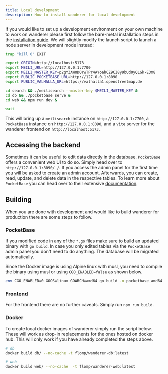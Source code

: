```yaml
---
title: Local development
description: How to install wanderer for local development
---
```


If you would like to set up a development environment on your own machine to work on wanderer please first follow the bare-metal installation steps in the [installation guide](/getting-started/installation#from-source). We will slightly modify the launch script to launch a node server in development mode instead:

```bash
trap "kill 0" EXIT

export ORIGIN=http://localhost:5173
export MEILI_URL=http://127.0.0.1:7700
export MEILI_MASTER_KEY=p2gYZAWODOrwTPr4AYoahCZ9CI8y9bUd0yQLGk-E3m8
export PUBLIC_POCKETBASE_URL=http://127.0.0.1:8090
export PUBLIC_VALHALLA_URL=https://valhalla1.openstreetmap.de

cd search && ./meilisearch --master-key $MEILI_MASTER_KEY &
cd db && ./pocketbase serve &
cd web && npm run dev &

wait
```

This will bring up a `meilisearch` instance on `http://127.0.0.1:7700`, a `PocketBase` instance on `http://127.0.0.1:8090`, and a `vite` server for the wanderer frontend on `http://localhost:5173`.

## Accessing the backend

Sometimes it can be useful to edit data directly in the database. `PocketBase` offers a convenient web UI to do so. Simply head over to `http://127.0.0.1:8090/_/`. If you access the admin panel for the first time you will be asked to create an admin account. Afterwards, you can create, read, update, and delete data in the respective tables. To learn more about `PocketBase` you can head over to their extensive [documentation](https://pocketbase.io/docs).

## Building

When you are done with development and would like to build wanderer for production there are some steps to follow.

### PocketBase

If you modified code in any of the `*.go` files make sure to build an updated binary with `go build`. In case you only edited tables via the `PocketBase` admin panel you don't need to do anything. The database will be migrated automatically.

Since the Docker image is using Alpine linux with musl, you need to compile the binary
using musl or using `CGO_ENABLED=false` as shown below.

```bash
env CGO_ENABLED=0 GOOS=linux GOARCH=amd64 go build -o pocketbase_amd64
```

### Frontend

For the frontend there are no further caveats. Simply run `npm run build`.

### Docker

To create local docker images of wanderer simply run the script below. These will work as drop-in replacements for the ones hosted on docker hub. This will only work if you have already completed the steps above.

```bash
# db
docker build db/ --no-cache -t flomp/wanderer-db:latest 

# web
docker build web/ --no-cache  -t flomp/wanderer-web:latest 
```

